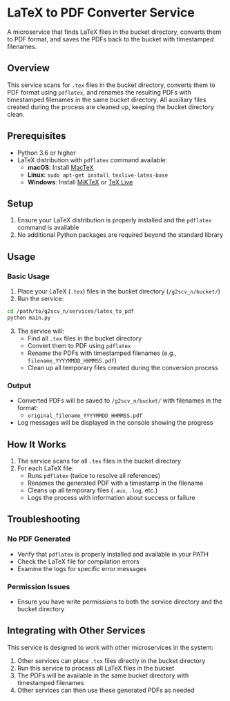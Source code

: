 # LaTeX to PDF Converter Service

A microservice that finds LaTeX files in the bucket directory, converts them to PDF format, and saves the PDFs back to the bucket with timestamped filenames.

## Overview

This service scans for `.tex` files in the bucket directory, converts them to PDF format using `pdflatex`, and renames the resulting PDFs with timestamped filenames in the same bucket directory. All auxiliary files created during the process are cleaned up, keeping the bucket directory clean.

## Prerequisites

- Python 3.6 or higher
- LaTeX distribution with `pdflatex` command available:
  - **macOS**: Install [MacTeX](https://www.tug.org/mactex/)
  - **Linux**: `sudo apt-get install texlive-latex-base`
  - **Windows**: Install [MiKTeX](https://miktex.org/) or [TeX Live](https://www.tug.org/texlive/)

## Setup

1. Ensure your LaTeX distribution is properly installed and the `pdflatex` command is available
2. No additional Python packages are required beyond the standard library

## Usage

### Basic Usage

1. Place your LaTeX (`.tex`) files in the bucket directory (`/g2scv_n/bucket/`)
2. Run the service:

```bash
cd /path/to/g2scv_n/services/latex_to_pdf
python main.py
```

3. The service will:
   - Find all `.tex` files in the bucket directory
   - Convert them to PDF using `pdflatex`
   - Rename the PDFs with timestamped filenames (e.g., `filename_YYYYMMDD_HHMMSS.pdf`)
   - Clean up all temporary files created during the conversion process

### Output

- Converted PDFs will be saved to `/g2scv_n/bucket/` with filenames in the format:
  - `original_filename_YYYYMMDD_HHMMSS.pdf`
- Log messages will be displayed in the console showing the progress

## How It Works

1. The service scans for all `.tex` files in the bucket directory
2. For each LaTeX file:
   - Runs `pdflatex` (twice to resolve all references)
   - Renames the generated PDF with a timestamp in the filename
   - Cleans up all temporary files (`.aux`, `.log`, etc.)
   - Logs the process with information about success or failure

## Troubleshooting

### No PDF Generated

- Verify that `pdflatex` is properly installed and available in your PATH
- Check the LaTeX file for compilation errors
- Examine the logs for specific error messages

### Permission Issues

- Ensure you have write permissions to both the service directory and the bucket directory

## Integrating with Other Services

This service is designed to work with other microservices in the system:

1. Other services can place `.tex` files directly in the bucket directory
2. Run this service to process all LaTeX files in the bucket
3. The PDFs will be available in the same bucket directory with timestamped filenames
4. Other services can then use these generated PDFs as needed
